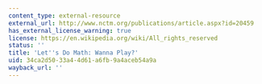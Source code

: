 ```yaml
---
content_type: external-resource
external_url: http://www.nctm.org/publications/article.aspx?id=20459
has_external_license_warning: true
license: https://en.wikipedia.org/wiki/All_rights_reserved
status: ''
title: 'Let''s Do Math: Wanna Play?'
uid: 34ca2d50-33a4-4d61-a6fb-9a4aceb54a9a
wayback_url: ''
---
```


